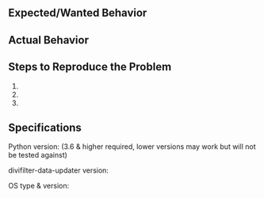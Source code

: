 ## Expected/Wanted Behavior


## Actual Behavior


## Steps to Reproduce the Problem

  1.
  2.
  3.

## Specifications

Python version: 
(3.6 & higher required, lower versions may work but will not be tested against)

divifilter-data-updater version:

OS type & version:
